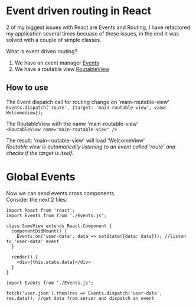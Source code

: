 # Event driven routing in React
2 of my biggest issues with React are Events and Routing, I have refactored my application several times becuase of these issues, in the end it was solved with a couple of simple classes.  

What is event driven routing?
1. We have an event manager [Events](Events.js)
2. We have a routable view [RoutableView](RoutableView.jsx)
 
## How to use
The Event dispatch call for routing change on 'main-routable-view'  
`Events.dispatch('route', {target: 'main-routable-view', view: WelcomeView});`

The RoutableView with the name 'main-routable-view'  
`<RoutableView name="main-routable-view" />`


The result: 'main-routable-view' will load 'WelcomeView'  
_Routable view is automatically listening to an event called 'route' and checks if the target is itself._


# Global Events
Now we can send events cross components.  
Consider the next 2 files:

```
import React from 'react';
import Events from from './Events.js';

class SomeView extends React.Component {
  componentDidMount() {
    Events.on('user-data', data => setState({data: data})); //listen to 'user-data' event
  }
  
  render() {
    <div>{this.state.data}</div>
  }
}
```


```
import Events from './Events.js';

fetch('user.json').then(res => Events.dispatch('user-data', res.data)); //get data from server and dispatch an event
```



